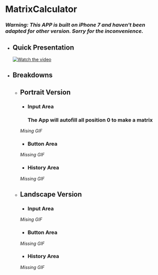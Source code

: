 # MatrixCalculator

### *Warning: This APP is built on iPhone 7 and haven't been adapted for other version. Sorry for the inconvenience.*

* ## Quick Presentation

  [![Watch the video](https://raw.github.com/GabLeRoux/WebMole/master/ressources/WebMole_Youtube_Video.png)](https://www.youtube.com/watch?v=mE6tqVVTXzQ&t=21s)

* ## Breakdowns
  * ## Portrait Version
    * ### Input Area
      ### The App will autofill all position 0 to make a matrix
    _Mising GIF_
    * ### Button Area
    _Missing GIF_
    * ### History Area
    _Missing GIF_
  * ## Landscape Version
    * ### Input Area
    _Mising GIF_
    * ### Button Area
    _Missing GIF_
    * ### History Area
    _Missing GIF_
